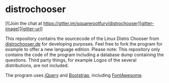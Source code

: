 distrochooser
=============

[![Join the chat at https://gitter.im/squarerootfury/distrochooser][gitter-image]][gitter-url]

This repository contains the sourcecode of the Linux Distro Chooser from
[distrochooser.de](http://distrochooser.de) for developing purposes.
Feel free to fork the program for example to offer a new language edition.
Please note: This repository only contains the code of the program including
a database dump containing the questions. Third party things,
for example Logos of the several distributions, are not included.

The program uses [jQuery](https://jquery.com/) and [Bootstrap](http://getbootstrap.com/),
including [FontAwesome](http://fortawesome.github.io/Font-Awesome/).

[gitter-url]: https://gitter.im/squarerootfury/distrochooser
[gitter-image]: https://badges.gitter.im/join%20chat.svg
